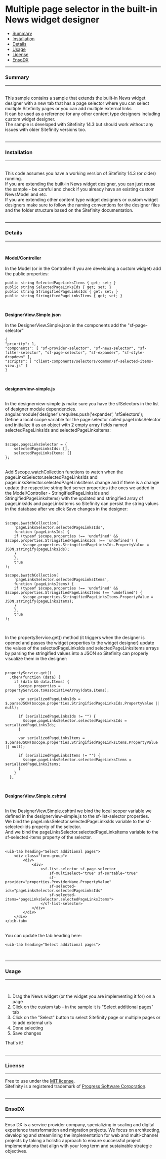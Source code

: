 # Multiple page selector in the built-in News widget designer

- [Summary](#Summary)
- [Installation](#Installation)
- [Details](#Details)
- [Usage](#Usage)
- [License](#License)
- [EnsoDX](#EnsoDX)


---
### Summary
---

<br />
This sample contains a sample that extends the built-in News widget designer with a new tab that has a page selector where you can select multiple Sitefinity pages or you can add multiple external links
<br />
It can be used as a reference for any other content type designers including custom widget designer.
<br />
The sample is developed with Sitefinity 14.3 but should work without any issues with older Sitefinity versions too.
<br />
<br />

---
### Installation
---

<br />
This code assumes you have a working version of Sitefinity 14.3 (or older) running.
<br />
If you are extending the built-in News widget designer, you can just reuse the sample - be careful and check if you already have an existing custom NewsModel and etc.
<br />
If you are extending other content type widget designers or custom widget designers make sure to follow the naming conventions for the designer files and the folder structure based on the Sitefinity documentation.
<br />
<br />

---
### Details
---

<br />

**Model/Controller**
<br />
<br />
In the Model (or in the Controller if you are developing a custom widget) add the public properties:
<br />

    public string SelectedPageLinksItems { get; set; }
    public string SelectedPageLinksIds { get; set; }
    public string StringifiedPageLinksIds { get; set; }
    public string StringifiedPageLinksItems { get; set; }

<br />

**DesignerView.Simple.json**
<br />
<br />
In the DesignerView.Simple.json in the components add the "sf-page-selector"
<br />

    {
    "priority": 1,
    "components": [ "sf-provider-selector", "sf-news-selector", "sf-filter-selector", "sf-page-selector", "sf-expander", "sf-style-dropdown" ],
    "scripts": [ "client-components/selectors/common/sf-selected-items-view.js" ]
    }

<br />

**designerview-simple.js**

<br />
In the designerview-simple.js make sure you have the sfSelectors in the list of designer module dependencies.
    angular.module('designer').requires.push('expander', 'sfSelectors');
<br />
Define a local scope variable for the page selector called pageLinksSelector and initialize it as an object with 2 empty array fields named selectedPageLinksIds and selectedPageLinksItems:
<br />
<br />

    $scope.pageLinksSelector = {
        selectedPageLinksIds: [],
        selectedPageLinksItems: []
    };

<br />
Add $scope.watchCollection functions to watch when the pageLinksSelector.selectedPageLinksIds and pageLinksSelector.selectedPageLinksItems change and if there is a change update the respective stringified server properties (the ones we added in the Model/Controller - StringifiedPageLinksIds and StringifiedPageLinksItems) with the updated and stringified array of pageLinksIds and pageLinksItems so Sitefinity can persist the string values in the database after we click Save changes in the designer:
<br />
<br />

    $scope.$watchCollection(
        'pageLinksSelector.selectedPageLinksIds',
        function (pageLinksIds) {        
        if (typeof $scope.properties !== 'undefined' && $scope.properties.StringifiedPageLinksIds !== 'undefined') {
            $scope.properties.StringifiedPageLinksIds.PropertyValue = JSON.stringify(pageLinksIds);
        }        
        },
        true
    );

    $scope.$watchCollection(
        'pageLinksSelector.selectedPageLinksItems',
        function (pageLinksItems) {
        if (typeof $scope.properties !== 'undefined' && $scope.properties.StringifiedPageLinksItems !== 'undefined') {
            $scope.properties.StringifiedPageLinksItems.PropertyValue = JSON.stringify(pageLinksItems);
        }
        },
        true
    );

<br />

In the propertyService.get() method (it triggers when the designer is opened and passes the widget properties to the widget designer) update the values of the selectedPageLinksIds and selectedPageLinksItems arrays by parsing the stringified values into a JSON so Sitefinity can properly visualize them in the designer:
<br />
<br />

    propertyService.get()
      .then(function (data) {
        if (data && data.Items) {
          $scope.properties = propertyService.toAssociativeArray(data.Items);

          var serializedPageLinksIds = $.parseJSON($scope.properties.StringifiedPageLinksIds.PropertyValue || null);

          if (serializedPageLinksIds != "") {
            $scope.pageLinksSelector.selectedPageLinksIds = serializedPageLinksIds;
          }

          var serializedPageLinksItems = $.parseJSON($scope.properties.StringifiedPageLinksItems.PropertyValue || null);

          if (serializedPageLinksItems != "") {
            $scope.pageLinksSelector.selectedPageLinksItems = serializedPageLinksItems;
          }
        }
      },

<br />

**DesignerView.Simple.cshtml**

<br />
In the DesignerView.Simple.cshtml we bind the local scoper variable we defined in the designerview-simple.js to the sf-list-selector properties.
<br />
We bind the pageLinksSelector.selectedPageLinksIds variable to the sf-selected-ids property of the selector.
<br />
And we bind the pageLinksSelector.selectedPageLinksItems variable to the sf-selected-items property of the selector.
<br />
<br />


    <uib-tab heading="Select additional pages">
        <div class="form-group">
            <div>
                <div>
                    <sf-list-selector sf-page-selector
                        sf-multiselect="true" sf-sortable="true" 
                        sf-provider="properties.ProviderName.PropertyValue"
                        sf-selected-ids="pageLinksSelector.selectedPageLinksIds" 
                        sf-selected-items="pageLinksSelector.selectedPageLinksItems">
                    </sf-list-selector>
                </div>
            </div>
        </div>
    </uib-tab>

<br />
You can update the tab heading here:

<br />

    <uib-tab heading="Select additional pages">

<br />

---
### Usage
---

<br />

1. Drag the News widget (or the widget you are implementing it for) on a page
2. Click on the custom tab - in the sample it is "Select additional pages" tab
3. Click on the "Select" button to select Sitefinity page or multiple pages or to add external urls
4. Done selecting 
4. Save changes


That's it!
<br />
<br />

---
### License
---

Free to use under the [MIT license](http://opensource.org/licenses/MIT).
<br />
Sitefinity is a registered trademark of [Progress Software Corporation](https://www.progress.com/sitefinity-cms).
<br />
<br />

---
### EnsoDX
---

Enso DX is a service provider company, specializing in scaling and digital experience transformation and migration projects. We focus on architecting, developing and streamlining the implementation for web and multi-channel projects by taking a holistic approach to ensure successful project implementations that align with your long term and sustainable strategic objectives.